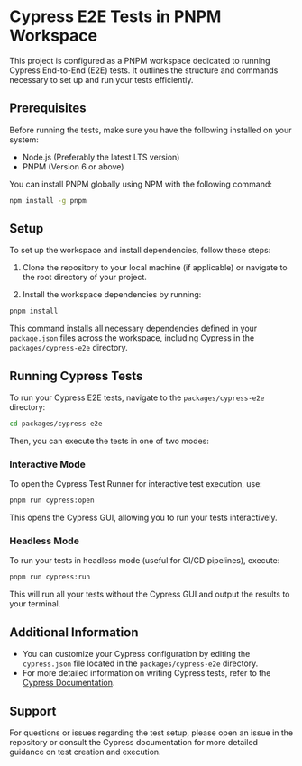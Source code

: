 # Cypress E2E Tests in PNPM Workspace

This project is configured as a PNPM workspace dedicated to running Cypress End-to-End (E2E) tests. It outlines the structure and commands necessary to set up and run your tests efficiently.

## Prerequisites

Before running the tests, make sure you have the following installed on your system:

- Node.js (Preferably the latest LTS version)
- PNPM (Version 6 or above)

You can install PNPM globally using NPM with the following command:

```bash
npm install -g pnpm
```

## Setup

To set up the workspace and install dependencies, follow these steps:

1. Clone the repository to your local machine (if applicable) or navigate to the root directory of your project.

2. Install the workspace dependencies by running:

```bash
pnpm install
```

This command installs all necessary dependencies defined in your `package.json` files across the workspace, including Cypress in the `packages/cypress-e2e` directory.

## Running Cypress Tests

To run your Cypress E2E tests, navigate to the `packages/cypress-e2e` directory:

```bash
cd packages/cypress-e2e
```

Then, you can execute the tests in one of two modes:

### Interactive Mode

To open the Cypress Test Runner for interactive test execution, use:

```bash
pnpm run cypress:open
```

This opens the Cypress GUI, allowing you to run your tests interactively.

### Headless Mode

To run your tests in headless mode (useful for CI/CD pipelines), execute:

```bash
pnpm run cypress:run
```

This will run all your tests without the Cypress GUI and output the results to your terminal.

## Additional Information

- You can customize your Cypress configuration by editing the `cypress.json` file located in the `packages/cypress-e2e` directory.
- For more detailed information on writing Cypress tests, refer to the [Cypress Documentation](https://docs.cypress.io).

## Support

For questions or issues regarding the test setup, please open an issue in the repository or consult the Cypress documentation for more detailed guidance on test creation and execution.